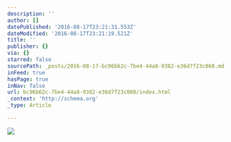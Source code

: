```yaml
---
description: ''
author: []
datePublished: '2016-08-17T23:21:31.553Z'
dateModified: '2016-08-17T23:21:19.521Z'
title: ''
publisher: {}
via: {}
starred: false
sourcePath: _posts/2016-08-17-bc96b62c-7be4-44a8-9382-e36d7f23c068.md
inFeed: true
hasPage: true
inNav: false
url: bc96b62c-7be4-44a8-9382-e36d7f23c068/index.html
_context: 'http://schema.org'
_type: Article

---
```

![](https://the-grid-user-content.s3-us-west-2.amazonaws.com/8ac646b6-1071-4324-a1cb-135097a27cf4.jpg)
